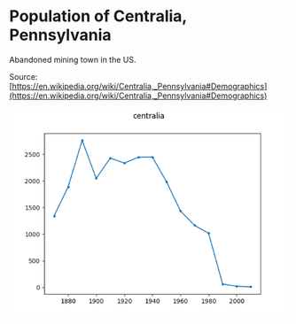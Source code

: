 # Population of Centralia, Pennsylvania

Abandoned mining town in the US.

Source: 
[https://en.wikipedia.org/wiki/Centralia,_Pennsylvania#Demographics](https://en.wikipedia.org/wiki/Centralia,_Pennsylvania#Demographics)

![Plot of centralia dataset](./centralia.png)
